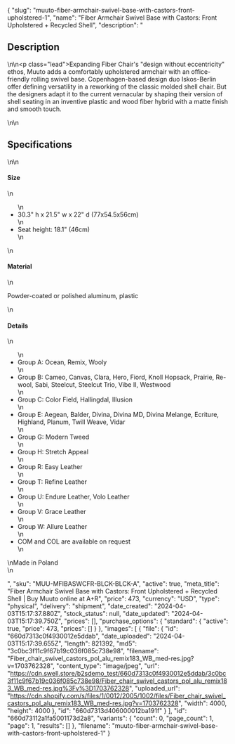 {
  "slug": "muuto-fiber-armchair-swivel-base-with-castors-front-upholstered-1",
  "name": "Fiber Armchair Swivel Base with Castors: Front Upholstered + Recycled Shell",
  "description": "<h2>Description</h2>\n<!-- split -->\n<p class=\"lead\">Expanding Fiber Chair's \"design without eccentricity\" ethos, Muuto adds a comfortably upholstered armchair with an office-friendly rolling swivel base. Copenhagen-based design duo Iskos-Berlin offer defining versatility in a reworking of the classic molded shell chair. But the designers adapt it to the current vernacular by shaping their version of shell seating in an inventive plastic and wood fiber hybrid with a matte finish and smooth touch.</p>\n<!-- split -->\n<h2>Specifications</h2>\n<!-- split -->\n<h4>Size</h4>\n<ul>\n<li>30.3\" h x 21.5\" w x 22\" d (77x54.5x56cm)</li>\n<li>Seat height: 18.1\" (46cm)</li>\n</ul>\n<h4>Material</h4>\n<p>Powder-coated or polished aluminum, plastic</p>\n<h4>Details</h4>\n<ul>\n<li>Group A: Ocean, Remix, Wooly</li>\n<li>Group B: Cameo, Canvas, Clara, Hero, Fiord, Knoll Hopsack, Prairie, Re-wool, Sabi, Steelcut, Steelcut Trio, Vibe II, Westwood</li>\n<li>Group C: Color Field, Hallingdal, Illusion</li>\n<li>Group E: Aegean, Balder, Divina, Divina MD, Divina Melange, Ecriture, Highland, Planum, Twill Weave, Vidar</li>\n<li>Group G: Modern Tweed</li>\n<li>Group H: Stretch Appeal</li>\n<li>Group R: Easy Leather</li>\n<li>Group T: Refine Leather</li>\n<li>Group U: Endure Leather, Volo Leather</li>\n<li>Group V: Grace Leather</li>\n<li>Group W: Allure Leather</li>\n<li>COM and COL are available on request</li>\n</ul>\nMade in Poland<br>\n<ul></ul>",
  "sku": "MUU-MFIBASWCFR-BLCK-BLCK-A",
  "active": true,
  "meta_title": "Fiber Armchair Swivel Base with Castors: Front Upholstered + Recycled Shell | Buy Muuto online at A+R",
  "price": 473,
  "currency": "USD",
  "type": "physical",
  "delivery": "shipment",
  "date_created": "2024-04-03T15:17:37.880Z",
  "stock_status": null,
  "date_updated": "2024-04-03T15:17:39.750Z",
  "prices": [],
  "purchase_options": {
    "standard": {
      "active": true,
      "price": 473,
      "prices": []
    }
  },
  "images": [
    {
      "file": {
        "id": "660d7313c0f4930012e5ddab",
        "date_uploaded": "2024-04-03T15:17:39.655Z",
        "length": 821392,
        "md5": "3c0bc3f11c9f67b19c036f085c738e98",
        "filename": "Fiber_chair_swivel_castors_pol_alu_remix183_WB_med-res.jpg?v=1703762328",
        "content_type": "image/jpeg",
        "url": "https://cdn.swell.store/b2sdemo_test/660d7313c0f4930012e5ddab/3c0bc3f11c9f67b19c036f085c738e98/Fiber_chair_swivel_castors_pol_alu_remix183_WB_med-res.jpg%3Fv%3D1703762328",
        "uploaded_url": "https://cdn.shopify.com/s/files/1/0012/2005/1002/files/Fiber_chair_swivel_castors_pol_alu_remix183_WB_med-res.jpg?v=1703762328",
        "width": 4000,
        "height": 4000
      },
      "id": "660d7313d406000012ba191f"
    }
  ],
  "id": "660d73112a1fa5001173d2a8",
  "variants": {
    "count": 0,
    "page_count": 1,
    "page": 1,
    "results": []
  },
  "filename": "muuto-fiber-armchair-swivel-base-with-castors-front-upholstered-1"
}